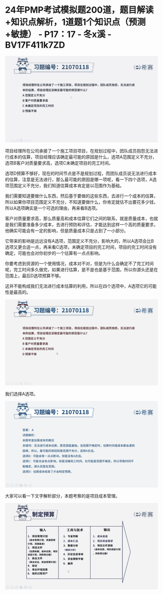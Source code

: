 # 24年PMP考试模拟题200道，题目解读+知识点解析，1道题1个知识点（预测+敏捷） - P17：17 - 冬x溪 - BV17F411k7ZD

![](img/5c95f38fc23483aaf5357cff34a848e9_0.png)

项目经理所在公司承接了一个施工项目项目，在规划过程中，团队成员抱怨无法进行成本的估算，项目经理应该确定最可能的原因是什么，选项A范围定义不充分，选项B客户对质量要求高，选项C未确定项目的完工时间。

选项D预算不够好，现在的时间节点是不是规划过程，而团队成员说无法进行成本的估算，注意是无法进行，那么最可能的原因是哪一项呢，看一下四个选项，A选项范围定义不充分，我们知道估算成本肯定是以范围作为基础。

我们需要知道要做什么东西，然后基于要做的这些东西，去进行一个成本的估算，所以如果你项目范围定义不充分，不知道要做什么，你肯定就估不出要花多少钱，所以A选项确实是一个可选的理由，再来看B选项。

客户对质量要求高，那么质量高和成本估算它们之间的联系，就是质量成本，也就是我们需要准备多少成本，去进行预防和评估，才能达到这样一个高的质量要求，他确实可能会有一定的影响，但是质量成本只是占到了一小部分。

它带来的影响是远远没有A选项，范围定义不充分，影响大的，所以A选项会比B选项又更合适一点，再来看C选项，未确定项目的完工时间，项目的完工时间没有确定，可能也会对你初步的一个估算有一点点影响。

你要考虑到资源的一个使用情况，成本对不对，但是为什么会确定不了完工时间呢，完工时间多久做完，如果进行估算，是不是也是基于范围，所以你源头还是在范围上，最后D选项预算不够。

这并不能构成我们无法进行成本估算的利用，所以在四个选项中，A选项它的可能性是最高的。

![](img/5c95f38fc23483aaf5357cff34a848e9_2.png)

我们选择A选项。

![](img/5c95f38fc23483aaf5357cff34a848e9_4.png)

大家可以看一下文字解析部分，本题考察的是项目成本管理。

![](img/5c95f38fc23483aaf5357cff34a848e9_6.png)